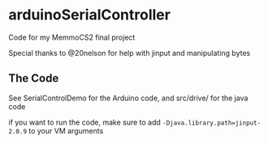 # arduinoSerialController
Code for my MemmoCS2 final project

Special thanks to @20nelson for help with jinput and manipulating bytes

## The Code
See SerialControlDemo for the Arduino code, and src/drive/ for the java code

if you want to run the code, make sure to add ` -Djava.library.path=jinput-2.0.9 ` to your VM arguments
